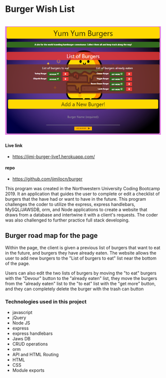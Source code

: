 # Burger Wish List
# <img src="/burger.PNG"/>

#### Live link 
-  https://jimi-burger-live1.herokuapp.com/
#### repo 
- https://github.com/jimilocn/burger


This program was created in the Northwestern University Coding Bootcamp 2019. It an application that guides the user to complete or edit a checklist of burgers that the have had or want to have in the future. This program challenges the coder to utilize the express, express handlebars, MySQL/JAWSDB, orm, and Node applications to create a website that draws from a database and intertwine it with a client's requests. The coder was also challenged to further practice full stack developing. 


## Burger road map for the page

Within the page, the client is given a previous list of burgers that want to eat in the future, and burgers they have already eaten.  The website allows the user to add new burgers to the "List of burgers to eat" list near the bottom of the page.  

Users can also edit the two lists of burgers by moving the "to eat" burgers with the "Devour" button to the "already eaten" list, they move the burgers from the "already eaten" list to the "to eat" list with the "get more" button, and they can completely delete the burger with the trash can button


### Technologies used in this project

- javascript
- jQuery
- Node JS
- express
- express handlebars
- Jaws DB
- CRUD operations
- orm
- API and HTML Routing
- HTML
- CSS
- Module exports



